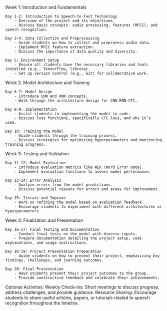 Week 1: Introduction and Fundamentals

    Day 1-2: Introduction to Speech-to-Text Technology
        - Overview of the project and its objectives.
        - Discuss basic concepts: audio processing, features (MFCC), and speech recognition.

    Day 3-4: Data Collection and Preprocessing
        - Guide students on how to collect and preprocess audio data.
        - Implement MFCC feature extraction.
        - Discuss the importance of data quality and diversity.

    Day 5: Environment Setup
        - Ensure all students have the necessary libraries and tools installed (e.g., TensorFlow, librosa).
        - Set up version control (e.g., Git) for collaborative work.

Week 2: Model Architecture and Training

    Day 6-7: Model Design
        - Introduce CNN and RNN concepts.
        - Walk through the architecture design for CNN-RNN-CTC.

    Day 8-9: Implementation
        - Assist students in implementing the model in code.
        - Discuss loss functions, specifically CTC loss, and why it’s used.

    Day 10: Training the Model
        - Guide students through the training process.
        - Discuss strategies for optimizing hyperparameters and monitoring training progress.

Week 3: Testing and Validation

    Day 11-12: Model Evaluation
        - Introduce evaluation metrics like WER (Word Error Rate).
        - Implement evaluation functions to assess model performance.

    Day 13-14: Error Analysis
        - Analyze errors from the model predictions.
        - Discuss potential reasons for errors and areas for improvement.

    Day 15: Iterate and Improve
        - Work on refining the model based on evaluation feedback.
        - Encourage students to experiment with different architectures or hyperparameters.

Week 4: Finalization and Presentation

    Day 16-17: Final Testing and Documentation
        - Conduct final tests on the model with diverse inputs.
        - Prepare documentation detailing the project setup, code explanations, and usage instructions.

    Day 18-19: Project Presentation Preparation
        - Guide students on how to present their project, emphasizing key findings, challenges, and learning outcomes.

    Day 20: Final Presentation
        - Have students present their project outcomes to the group.
        - Provide constructive feedback and celebrate their achievements.

Optional Activities:
    Weekly Check-ins: Short meetings to discuss progress, address challenges, and provide guidance.
    Resource Sharing: Encourage students to share useful articles, papers, or tutorials related to speech recognition throughout the timeline.
